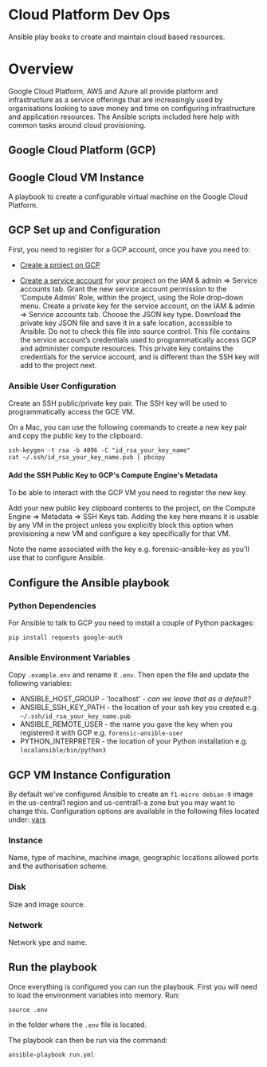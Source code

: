 # Cloud Platform Dev Ops

Ansible play books to create and maintain cloud based resources.

# Overview

Google Cloud Platform, AWS and Azure all provide platform and infrastructure as a service offerings that are increasingly used by organisations looking to save money and time on configuring infrastructure and application resources. The Ansible scripts included here help with common tasks around cloud provisioning.  

## Google Cloud Platform (GCP)

## Google Cloud VM Instance

A playbook to create a configurable virtual machine on the Google Cloud Platform.

## GCP Set up and Configuration

First, you need to register for a GCP account, once you have you need to:  

* [Create a project on GCP](https://cloud.google.com/resource-manager/docs/creating-managing-projects) 

* [Create a service account](https://cloud.google.com/compute/docs/access/service-accounts) for your project on the IAM & admin ⇒ Service accounts tab. Grant the new service account permission to the ‘Compute Admin’ Role, within the project, using the Role drop-down menu. Create a private key for the service account, on the IAM & admin ⇒ Service accounts tab.  Choose the JSON key type. Download the private key JSON file and save it in a safe location, accessible to Ansible. Do not to check this file into source control. This file contains the service account’s credentials used to programmatically access GCP and administer compute resources. This private key contains the credentials for the service account, and is different than the SSH key will add to the project next. 

### Ansible User Configuration

Create an SSH public/private key pair. The SSH key will be used to programmatically access the GCE VM. 

On a Mac, you can use the following commands to create a new key pair and copy the public key to the clipboard.

```
ssh-keygen -t rsa -b 4096 -C "id_rsa_your_key_name"
cat ~/.ssh/id_rsa_your_key_name.pub | pbcopy
```

#### Add the SSH Public Key to GCP's Compute Engine's Metadata 

To be able to interact with the GCP VM you need to register the new key. 

Add your new public key clipboard contents to the project, on the Compute Engine ⇒ Metadata ⇒ SSH Keys tab. Adding the key here means it is usable by any VM in the project unless you explicitly block this option when provisioning a new VM and configure a key specifically for that VM.

Note the name associated with the key e.g. forensic-ansible-key as you'll use that to configure Ansible.

## Configure the Ansible playbook

### Python Dependencies

For Ansible to talk to GCP you need to install a couple of Python packages:

```pip install requests google-auth```

### Ansible Environment Variables

Copy `.example.env` and rename it `.env`. Then open the file and update the following variables: 

* ANSIBLE_HOST_GROUP - 'localhost' - _can we leave that as a default?_
* ANSIBLE_SSH_KEY_PATH - the location of your ssh key you created e.g. `~/.ssh/id_rsa_your_key_name.pub`
* ANSIBLE_REMOTE_USER - the name you gave the key when you registered it with GCP e.g. `forensic-ansible-user`
* PYTHON_INTERPRETER - the location of your Python installation e.g. `localansible/bin/python3`

## GCP VM Instance Configuration

By default we've configured Ansible to create an `f1-micro debian-9` image in the us-central1 region and us-central1-a zone but you may want to change this. Configuration options are available in the following files located under: [vars](./vars) 

### Instance

Name, type of machine, machine image, geographic locations allowed ports and the authorisation scheme.

### Disk

Size and image source.

### Network

Network ype and name.

## Run the playbook

Once everything is configured you can run the playbook. First you will need to load the environment variables into memory. Run:

```
source .env
```

in the folder where the `.env` file is located.

The playbook can then be run via the command:

```
ansible-playbook run.yml
```
